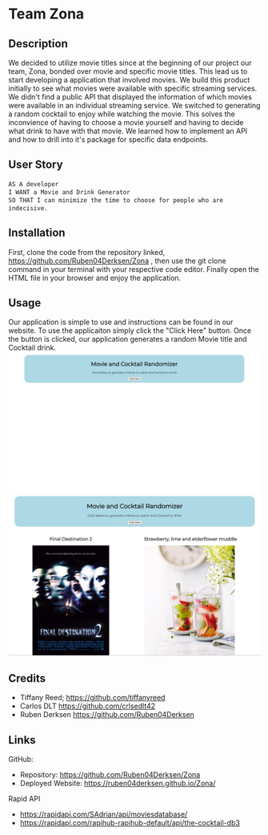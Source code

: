 # Team Zona

## Description
We decided to utilize movie titles since at the beginning of our project our team, Zona, bonded over movie and specific movie titles.  This lead us to start developing a application that involved movies.  We build this product initially to see what movies were available with specific streaming services. We didn't find a public API that displayed the information of which movies were available in an individual streaming service. We switched to generating a random cocktail to enjoy while watching the movie.  This solves the inconvience of having to choose a movie yourself and having to decide what drink to have with that movie.  We learned how to implement an API and how to drill into it's package for specific data endpoints. 

## User Story
```
AS A developer 
I WANT a Movie and Drink Generator
SO THAT I can minimize the time to choose for people who are indecisive. 
```

## Installation
First, clone the code from the repository linked, https://github.com/Ruben04Derksen/Zona , then use the git clone command in your terminal with your respective code editor.  Finally open the HTML file in your browser and enjoy the application.

## Usage
Our application is simple to use and instructions can be found in our website. To use the applicaiton simply click the "Click Here" button.  Once the button is clicked, our application generates a random Movie title and Cocktail drink.
![Screenshot of Movie and Drink Randomizer, Initial Stage](./assets/img_Initial_Webpage.jpg)
![Screenshot of Movie and Drink Randomizer, Results](./assets/img_Results_Webpage.jpg)

## Credits
- Tiffany Reed; https://github.com/tiffanyreed
- Carlos DLT https://github.com/crlsedlt42
- Ruben Derksen https://github.com/Ruben04Derksen

## Links
GitHub: 
* Repository: https://github.com/Ruben04Derksen/Zona
* Deployed Website: https://ruben04derksen.github.io/Zona/

Rapid API
* https://rapidapi.com/SAdrian/api/moviesdatabase/
* https://rapidapi.com/rapihub-rapihub-default/api/the-cocktail-db3